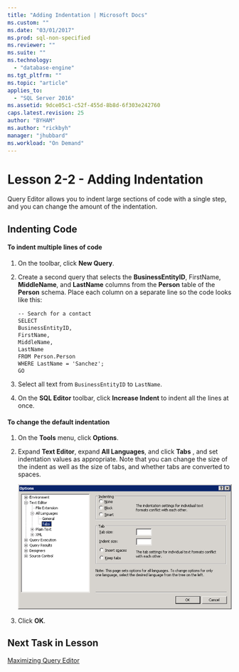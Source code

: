 ```yaml
---
title: "Adding Indentation | Microsoft Docs"
ms.custom: ""
ms.date: "03/01/2017"
ms.prod: sql-non-specified
ms.reviewer: ""
ms.suite: ""
ms.technology: 
  - "database-engine"
ms.tgt_pltfrm: ""
ms.topic: "article"
applies_to: 
  - "SQL Server 2016"
ms.assetid: 9dce05c1-c52f-455d-8b8d-6f303e242760
caps.latest.revision: 25
author: "BYHAM"
ms.author: "rickbyh"
manager: "jhubbard"
ms.workload: "On Demand"
---
```

# Lesson 2-2 - Adding Indentation
Query Editor allows you to indent large sections of code with a single step, and you can change the amount of the indentation.  
  
## Indenting Code  
  
#### To indent multiple lines of code  
  
1.  On the toolbar, click **New Query**.  
  
2.  Create a second query that selects the **BusinessEntityID**, FirstName, **MiddleName**, and **LastName** columns from the **Person** table of the **Person** schema. Place each column on a separate line so the code looks like this:  
  
    ```  
    -- Search for a contact  
    SELECT   
    BusinessEntityID,  
    FirstName,   
    MiddleName,   
    LastName  
    FROM Person.Person  
    WHERE LastName = 'Sanchez';  
    GO  
    ```  
  
3.  Select all text from `BusinessEntityID` to `LastName`.  
  
4.  On the **SQL Editor** toolbar, click **Increase Indent** to indent all the lines at once.  
  
#### To change the default indentation  
  
1.  On the **Tools** menu, click **Options**.  
  
2.  Expand **Text Editor**, expand **All Languages**, and click **Tabs** , and set indentation values as appropriate. Note that you can change the size of the indent as well as the size of tabs, and whether tabs are converted to spaces.  
  
    ![Appearance of the Tabs dialog box](./media/lesson-2-2-adding-indentation/tabsdialog.gif "Appearance of the Tabs dialog box")  
  
3.  Click **OK**.  
  
## Next Task in Lesson  
[Maximizing Query Editor](../../tools/sql-server-management-studio/lesson-2-3-maximizing-query-editor.md)  
  
  
  
